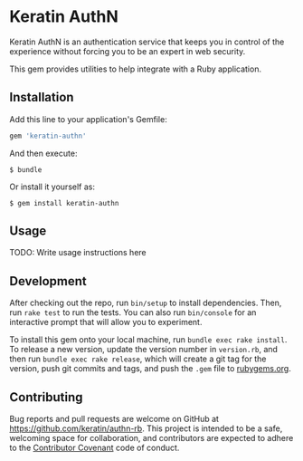 # Keratin AuthN

Keratin AuthN is an authentication service that keeps you in control of the experience without forcing you to be an expert in web security.

This gem provides utilities to help integrate with a Ruby application.

## Installation

Add this line to your application's Gemfile:

```ruby
gem 'keratin-authn'
```

And then execute:

    $ bundle

Or install it yourself as:

    $ gem install keratin-authn

## Usage

TODO: Write usage instructions here

## Development

After checking out the repo, run `bin/setup` to install dependencies. Then, run `rake test` to run the tests. You can also run `bin/console` for an interactive prompt that will allow you to experiment.

To install this gem onto your local machine, run `bundle exec rake install`. To release a new version, update the version number in `version.rb`, and then run `bundle exec rake release`, which will create a git tag for the version, push git commits and tags, and push the `.gem` file to [rubygems.org](https://rubygems.org).

## Contributing

Bug reports and pull requests are welcome on GitHub at https://github.com/keratin/authn-rb. This project is intended to be a safe, welcoming space for collaboration, and contributors are expected to adhere to the [Contributor Covenant](http://contributor-covenant.org) code of conduct.

